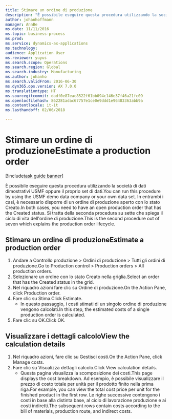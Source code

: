 ```yaml
---
title: Stimare un ordine di produzione
description: "È possibile eseguire questa procedura utilizzando la società di dati dimostrativi USMF oppure il proprio set di dati."
author: johanhoffmann
manager: AnnBe
ms.date: 11/11/2016
ms.topic: business-process
ms.prod: 
ms.service: dynamics-ax-applications
ms.technology: 
audience: Application User
ms.reviewer: yuyus
ms.search.scope: Operations
ms.search.region: Global
ms.search.industry: Manufacturing
ms.author: johanho
ms.search.validFrom: 2016-06-30
ms.dyn365.ops.version: AX 7.0.0
ms.translationtype: HT
ms.sourcegitcommit: dadf0e87eac8522f61bb094c146e37f46a21fc09
ms.openlocfilehash: 862281adac67757e1ce0e9ddd1e96483363abb9a
ms.contentlocale: it-it
ms.lasthandoff: 02/06/2018

---
```

# <a name="estimate-a-production-order"></a><span data-ttu-id="64d6d-103">Stimare un ordine di produzione</span><span class="sxs-lookup"><span data-stu-id="64d6d-103">Estimate a production order</span></span>

[!include[task guide banner](../../includes/task-guide-banner.md)]

<span data-ttu-id="64d6d-104">È possibile eseguire questa procedura utilizzando la società di dati dimostrativi USMF oppure il proprio set di dati.</span><span class="sxs-lookup"><span data-stu-id="64d6d-104">You can run this procedure by using the USMF demo data company or your own data set.</span></span> <span data-ttu-id="64d6d-105">In entrambi i casi, è necessario disporre di un ordine di produzione aperto con lo stato Creato.</span><span class="sxs-lookup"><span data-stu-id="64d6d-105">In both cases, you need to have an open production order that has the Created status.</span></span> <span data-ttu-id="64d6d-106">Si tratta della seconda procedura su sette che spiega il ciclo di vita dell'ordine di produzione.</span><span class="sxs-lookup"><span data-stu-id="64d6d-106">This is the second procedure out of seven which explains the production order lifecycle.</span></span>


## <a name="estimate-a-production-order"></a><span data-ttu-id="64d6d-107">Stimare un ordine di produzione</span><span class="sxs-lookup"><span data-stu-id="64d6d-107">Estimate a production order</span></span>
1. <span data-ttu-id="64d6d-108">Andare a Controllo produzione > Ordini di produzione > Tutti gli ordini di produzione.</span><span class="sxs-lookup"><span data-stu-id="64d6d-108">Go to Production control > Production orders > All production orders.</span></span>
2. <span data-ttu-id="64d6d-109">Selezionare un ordine con lo stato Creato nella griglia.</span><span class="sxs-lookup"><span data-stu-id="64d6d-109">Select an order that has the Created status in the grid.</span></span>
3. <span data-ttu-id="64d6d-110">Nel riquadro azioni fare clic su Ordine di produzione.</span><span class="sxs-lookup"><span data-stu-id="64d6d-110">On the Action Pane, click Production order.</span></span>
4. <span data-ttu-id="64d6d-111">Fare clic su Stima.</span><span class="sxs-lookup"><span data-stu-id="64d6d-111">Click Estimate.</span></span>
    * <span data-ttu-id="64d6d-112">In questo passaggio, i costi stimati di un singolo ordine di produzione vengono calcolati.</span><span class="sxs-lookup"><span data-stu-id="64d6d-112">In this step, the estimated costs of a single production order is calculated.</span></span>   
5. <span data-ttu-id="64d6d-113">Fare clic su OK.</span><span class="sxs-lookup"><span data-stu-id="64d6d-113">Click OK.</span></span>

## <a name="view-the-calculation-details"></a><span data-ttu-id="64d6d-114">Visualizzare i dettagli calcolo</span><span class="sxs-lookup"><span data-stu-id="64d6d-114">View the calculation details</span></span>
1. <span data-ttu-id="64d6d-115">Nel riquadro azioni, fare clic su Gestisci costi.</span><span class="sxs-lookup"><span data-stu-id="64d6d-115">On the Action Pane, click Manage costs.</span></span>
2. <span data-ttu-id="64d6d-116">Fare clic su Visualizza dettagli calcolo.</span><span class="sxs-lookup"><span data-stu-id="64d6d-116">Click View calculation details.</span></span>
    * <span data-ttu-id="64d6d-117">Questa pagina visualizza la scomposizione dei costi.</span><span class="sxs-lookup"><span data-stu-id="64d6d-117">This page displays the cost breakdown.</span></span> <span data-ttu-id="64d6d-118">Ad esempio, è possibile visualizzare il prezzo di costo totale per unità per il prodotto finito nella prima riga.</span><span class="sxs-lookup"><span data-stu-id="64d6d-118">For example, you can view the total cost price per unit for the finished product in the first row.</span></span> <span data-ttu-id="64d6d-119">Le righe successive contengono i costi in base alla distinta base, al ciclo di lavorazione produzione e ai costi indiretti.</span><span class="sxs-lookup"><span data-stu-id="64d6d-119">The subsequent rows contain costs according to the bill of materials, production route, and indirect costs.</span></span>  

